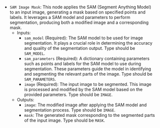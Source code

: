 - `SAM Image Mask`: This node applies the SAM (Segment Anything Model) to an input image, generating a mask based on specified points and labels. It leverages a SAM model and parameters to perform segmentation, producing both a modified image and a corresponding mask.
    - Inputs:
        - `sam_model` (Required): The SAM model to be used for image segmentation. It plays a crucial role in determining the accuracy and quality of the segmentation output. Type should be `SAM_MODEL`.
        - `sam_parameters` (Required): A dictionary containing parameters such as points and labels for the SAM model to use during segmentation. These parameters guide the model in identifying and segmenting the relevant parts of the image. Type should be `SAM_PARAMETERS`.
        - `image` (Required): The input image to be segmented. This image is processed and modified by the SAM model based on the provided parameters. Type should be `IMAGE`.
    - Outputs:
        - `image`: The modified image after applying the SAM model and segmentation process. Type should be `IMAGE`.
        - `mask`: The generated mask corresponding to the segmented parts of the input image. Type should be `MASK`.
